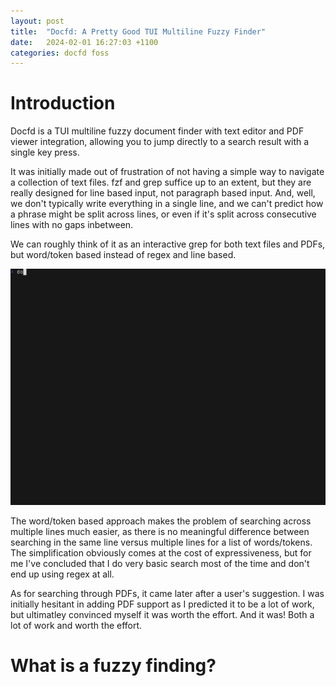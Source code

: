 ```yaml
---
layout: post
title:  "Docfd: A Pretty Good TUI Multiline Fuzzy Finder"
date:   2024-02-01 16:27:03 +1100
categories: docfd foss
---
```


# Introduction

Docfd is a TUI multiline fuzzy document finder with text editor and PDF viewer integration,
allowing you to jump directly to a search result with a single key press.

It was initially made out of frustration of not having a simple way
to navigate a collection of text files.
fzf and grep suffice up to an extent, but they are really designed for line
based input, not paragraph based input.
And, well, we don't typically write everything in a single line,
and we can't predict how a phrase might be split across lines, or even if
it's split across consecutive lines with no gaps inbetween.

We can roughly think of it as an interactive grep for both text files and PDFs,
but word/token based instead of regex and line based.

![](demo-vhs-gifs/repo.gif)

The word/token based approach
makes the problem of searching across multiple lines much easier,
as there is no meaningful difference between searching
in the same line versus multiple lines for a list of words/tokens.
The simplification obviously comes at the cost of expressiveness,
but for me I've concluded that I do very basic search most of
the time and don't end up using
regex at all.

As for searching through PDFs,
it came later after a user's suggestion.
I was initially hesitant in adding PDF support
as I predicted it to be a lot of work,
but ultimatley convinced myself it was worth the effort.
And it was! Both a lot of work and worth the effort.

# What is a fuzzy finding?
